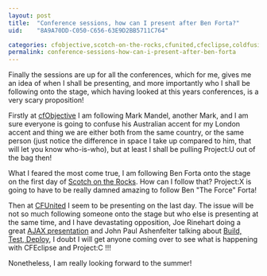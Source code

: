 ```yaml
---
layout: post
title:  "Conference sessions, how can I present after Ben Forta?"
uid:	"8A9A70DD-C050-C656-63E9D2BB5711C764"

categories: cfobjective,scotch-on-the-rocks,cfunited,cfeclipse,coldfusion,cfconferences
permalink: conference-sessions-how-can-i-present-after-ben-forta
---
```

Finally the sessions are up for all the conferences, which for me, gives me an idea of when I shall be presenting, and more importantly who I shall be following onto the stage, which having looked at this years conferences, is a very scary proposition! 

Firstly at <a href="http://www.cfobjective.com/conference/index.cfm?event=page.schedule">cfObjective</a> I am following Mark Mandel, another Mark, and I am sure everyone is going to confuse his Australian accent for my London accent and thing we are either both from the same country, or the same person (just notice the difference in space I take up compared to him, that will let you know who-is-who), but at least I shall be pulling Project:U out of the bag then!

What I feared the most come true, I am following Ben Forta onto the stage on the first day of <a href="http://scotch.scottishcfug.com/agenda.cfm">Scotch on the Rocks</a>. How can I follow that? Project:X is going to have to be really damned amazing to follow Ben "The Force" Forta! 

Then at <a href="http://cfunited.com/go/schedule">CFUnited</a> I seem to be presenting on the last day. The issue will be not so much following someone onto the stage but who else is presenting at the same time, and I have devastating opposition, Joe Rinehart doing a great <a href="http://cfunited.com/go/topics#topic-1300">AJAX presentation</a> and John Paul Ashenfelter talking about <a href="http://cfunited.com/go/topics#topic-1304">Build, Test, Deploy</a>, I doubt I will get anyone coming over to see what is happening with CFEclipse and Project:C !!!

Nonetheless, I am really looking forward to the summer!